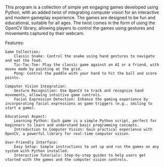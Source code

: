 This program is a collection of simple yet engaging games developed using Python, with an added twist of integrating computer vision for an interactive and modern gameplay experience. The games are designed to be fun and educational, suitable for all ages. The twist comes in the form of using the OpenCV library, allowing players to control the games using gestures and movements captured by their webcam.

Features:

    Game Collection:
        Classic Snake: Control the snake using hand gestures to navigate and eat the food.
        Tic-Tac-Toe: Play the classic game against an AI or a friend, with moves made by pointing at the grid.
        Pong: Control the paddle with your hand to hit the ball and score points.

    Computer Vision Integration:
        Gesture Recognition: Use OpenCV to track and recognize hand movements, allowing intuitive game controls.
        Facial Expression Detection: Enhance the gaming experience by incorporating facial expressions as game triggers (e.g., smiling to start a game).

    Educational Aspect:
        Learning Python: Each game is a simple Python script, perfect for beginners to learn and understand basic programming concepts.
        Introduction to Computer Vision: Gain practical experience with OpenCV, a powerful library for real-time computer vision.

    User-Friendly Interface:
        Easy Setup: Simple instructions to set up and run the games on any system with Python installed.
        Interactive Tutorials: Step-by-step guides to help users get started with the games and the computer vision controls.

